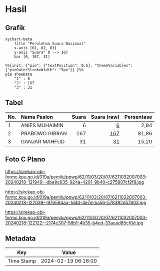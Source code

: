 # Hasil

## Grafik

```mermaid
xychart-beta
    title "Perolehan Suara Nasional"
    x-axis [01, 02, 03]
    y-axis "Suara" 0 --> 167
    bar [6, 167, 31]
```

```mermaid
%%{init: {"pie": {"textPosition": 0.5}, "themeVariables": {"pieOuterStrokeWidth": "5px"}} }%%
pie showData
    "1" : 6
    "2" : 167
    "3" : 31
```

## Tabel

| No. | Nama Paslon    | Suara | Suara (raw) | Persentase |
|:--- |:-------------- | -----:| -----------:| ----------:|
| 1   | ANIES MUHAIMIN | 6     | [6][p-1]    | 2,94       |
| 2   | PRABOWO GIBRAN | 167   | [167][p-2]  | 81,86      |
| 3   | GANJAR MAHFUD  | 31    | [31][p-3]   | 15,20      |


[p-1]: https://github.com/gigit-pemilu/pemilu-2024/blob/main/pilpres/hitung-suara/sub/62-kalimantan-tengah/sub/11-pulang-pisau/sub/03-kahayan-tengah/sub/2007-bukit-liti/sub/003-tps/sub/paslon-1.txt
[p-2]: https://github.com/gigit-pemilu/pemilu-2024/blob/main/pilpres/hitung-suara/sub/62-kalimantan-tengah/sub/11-pulang-pisau/sub/03-kahayan-tengah/sub/2007-bukit-liti/sub/003-tps/sub/paslon-2.txt
[p-3]: https://github.com/gigit-pemilu/pemilu-2024/blob/main/pilpres/hitung-suara/sub/62-kalimantan-tengah/sub/11-pulang-pisau/sub/03-kahayan-tengah/sub/2007-bukit-liti/sub/003-tps/sub/paslon-3.txt

## Foto C Plano

https://sirekap-obj-formc.kpu.go.id/019a/pemilu/ppwp/62/11/03/20/07/6211032007003-20240218-121949--dbe9c935-924a-4201-9b40-c275807cf2f8.jpg

https://sirekap-obj-formc.kpu.go.id/019a/pemilu/ppwp/62/11/03/20/07/6211032007003-20240218-122039--976594aa-1d40-4e7d-ba56-578392d57603.jpg

https://sirekap-obj-formc.kpu.go.id/019a/pemilu/ppwp/62/11/03/20/07/6211032007003-20240218-122122--2174c307-58b1-4b35-b4ed-33aead85cf0d.jpg


## Metadata

| Key        | Value               |
| ---------- | ------------------- |
| Time Stamp | 2024-02-19 06:16:00 |



